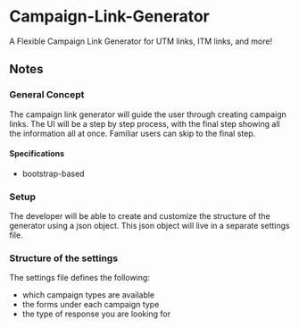 # Campaign-Link-Generator
A Flexible Campaign Link Generator for UTM links, ITM links, and more!

## Notes

### General Concept

The campaign link generator will guide the user through creating campaign links. The UI will be a step by step process, with the final step showing all the information all at once. Familiar users can skip to the final step. 

#### Specifications

* bootstrap-based

### Setup

The developer will be able to create and customize the structure of the generator using a json object. This json object will live in a separate settings file.

### Structure of the settings

The settings file defines the following:

* which campaign types are available
* the forms under each campaign type
* the type of response you are looking for
